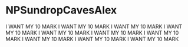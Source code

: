 # NPSundropCavesAlex
I WANT MY 10 MARK I WANT MY 10 MARK I WANT MY 10 MARK I WANT MY 10 MARK I WANT MY 10 MARK I WANT MY 10 MARK I WANT MY 10 MARK I WANT MY 10 MARK I WANT MY 10 MARK I WANT MY 10 MARK 
